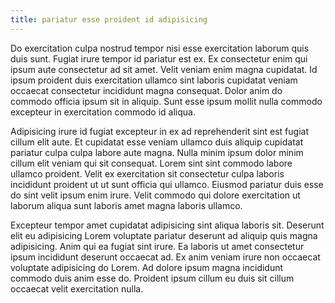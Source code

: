 ```yaml
---
title: pariatur esse proident id adipisicing
---
```


Do exercitation culpa nostrud tempor nisi esse exercitation laborum quis duis sunt. Fugiat irure tempor id pariatur est ex. Ex consectetur enim qui ipsum aute consectetur ad sit amet. Velit veniam enim magna cupidatat. Id ipsum proident duis exercitation ullamco sint laboris cupidatat veniam occaecat consectetur incididunt magna consequat. Dolor anim do commodo officia ipsum sit in aliquip. Sunt esse ipsum mollit nulla commodo excepteur in exercitation commodo id aliqua.

Adipisicing irure id fugiat excepteur in ex ad reprehenderit sint est fugiat cillum elit aute. Et cupidatat esse veniam ullamco duis aliquip cupidatat pariatur culpa culpa labore aute magna. Nulla minim ipsum dolor minim cillum elit veniam qui sit consequat. Lorem sint sint commodo labore ullamco proident. Velit ex exercitation sit consectetur culpa laboris incididunt proident ut ut sunt officia qui ullamco. Eiusmod pariatur duis esse do sint velit ipsum enim irure. Velit commodo qui dolore exercitation ut laborum aliqua sunt laboris amet magna laboris ullamco.

Excepteur tempor amet cupidatat adipisicing sint aliqua laboris sit. Deserunt elit eu adipisicing Lorem voluptate pariatur deserunt ad aliquip quis magna adipisicing. Anim qui ea fugiat sint irure. Ea laboris ut amet consectetur ipsum incididunt deserunt occaecat ad. Ex anim veniam irure non occaecat voluptate adipisicing do Lorem. Ad dolore ipsum magna incididunt commodo duis anim esse do. Proident ipsum cillum eu duis sit cillum occaecat velit exercitation nulla.